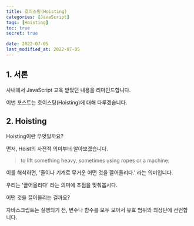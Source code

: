 ```yaml
---
title: 호이스팅(Hoisting)
categories: [JavaScript]
tags: [Hoisting]
toc: true
secret: true

date: 2022-07-05
last_modified_at: 2022-07-05
---
```


## 1. 서론

사내에서 JavaScript 교육 받았던 내용을 리마인드합니다.

이번 포스트는 호이스팅(Hoisting)에 대해 다루겠습니다.

## 2. Hoisting

Hoisting이란 무엇일까요?

먼저, Hoist의 사전적 의미부터 알아보겠습니다.

> to lift something heavy, sometimes using ropes or a machine:

이를 해석하면, '줄이나 기계로 무거운 어떤 것을 끌어올리다.' 라는 의미입니다.

우리는 '끌어올리다' 라는 의미에 초점을 맞춰봅시다.

어떤 것을 끌어올리는 걸까요?

자바스크립트는 실행되기 전, 변수나 함수를 모두 모아서 유효 범위의 최상단에 선언합니다.
